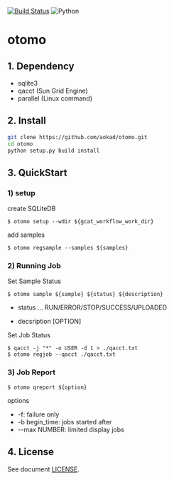 [![Build Status](https://travis-ci.org/aokad/otomo.svg?branch=master)](https://travis-ci.org/aokad/otomo)
![Python](https://img.shields.io/badge/python-3.6%20%7C%203.7%20%7C%203.8-blue.svg)

# otomo

## 1. Dependency

 - sqlite3
 - qacct (Sun Grid Engine)
 - parallel (Linux command)

## 2. Install

```Bash
git clone https://github.com/aokad/otomo.git
cd otomo
python setup.py build install
```

## 3. QuickStart

### 1) setup

create SQLiteDB
```
$ otomo setup --wdir ${gcat_workflow_work_dir}
```

add samples
```
$ otomo regsample --samples ${samples}
```

### 2) Running Job

Set Sample Status
```
$ otomo sample ${sample} ${status} ${description}
```

 - status ...
    RUN/ERROR/STOP/SUCCESS/UPLOADED

 - decsription [OPTION]

Set Job Status
```
$ qacct -j "*" -o USER -d 1 > ./qacct.txt
$ otomo regjob --qacct ./qacct.txt
```

### 3) Job Report

```
$ otomo qreport ${option}
```

options
 - -f: failure only
 - -b begin_time: jobs started after
 - --max NUMBER: limited display jobs

## 4. License 

See document [LICENSE](./LICENSE).
